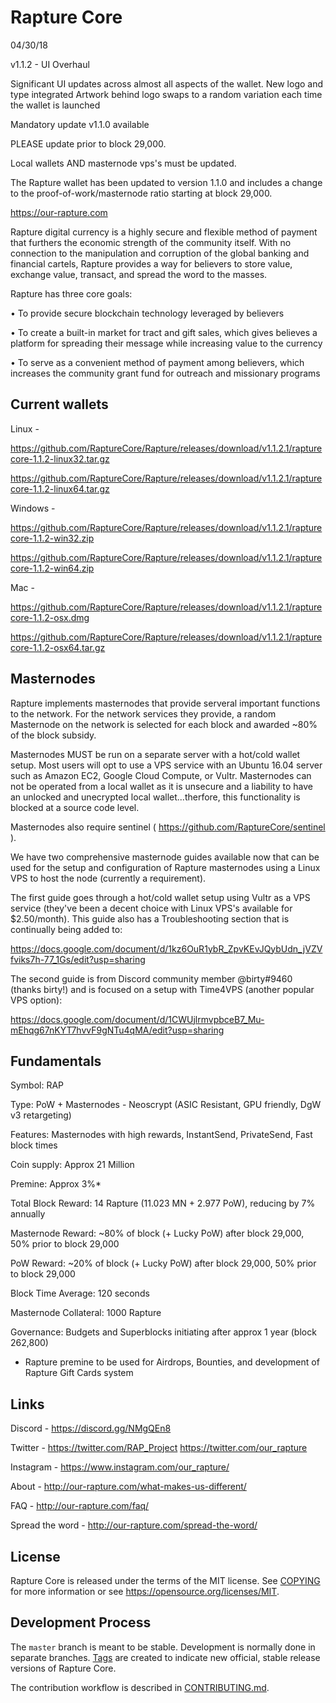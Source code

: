 Rapture Core
=============

04/30/18

v1.1.2 - UI Overhaul

Significant UI updates across almost all aspects of the wallet.
New logo and type integrated
Artwork behind logo swaps to a random variation each time the wallet is launched


Mandatory update v1.1.0 available

PLEASE update prior to block 29,000. 

Local wallets AND masternode vps's must be updated.

The Rapture wallet has been updated to version 1.1.0 and includes a change to the proof-of-work/masternode ratio starting at block 29,000.

https://our-rapture.com

Rapture digital currency is a highly secure and flexible method of payment that furthers the economic strength of the community itself. With no connection to the manipulation and corruption of the global banking and financial cartels, Rapture provides a way for believers to store value, exchange value, transact, and spread the word to the masses. 

Rapture has three core goals:

• To provide secure blockchain technology leveraged by believers

• To create a built-in market for tract and gift sales, which gives believes a platform for spreading their message while increasing value to the currency

• To serve as a convenient method of payment among believers, which increases the community grant fund for outreach and missionary programs


Current wallets
---------------
Linux -

https://github.com/RaptureCore/Rapture/releases/download/v1.1.2.1/rapturecore-1.1.2-linux32.tar.gz

https://github.com/RaptureCore/Rapture/releases/download/v1.1.2.1/rapturecore-1.1.2-linux64.tar.gz

Windows -

https://github.com/RaptureCore/Rapture/releases/download/v1.1.2.1/rapturecore-1.1.2-win32.zip

https://github.com/RaptureCore/Rapture/releases/download/v1.1.2.1/rapturecore-1.1.2-win64.zip

Mac -

https://github.com/RaptureCore/Rapture/releases/download/v1.1.2.1/rapturecore-1.1.2-osx.dmg

https://github.com/RaptureCore/Rapture/releases/download/v1.1.2.1/rapturecore-1.1.2-osx64.tar.gz


Masternodes
-----------
Rapture implements masternodes that provide serveral important functions to the network. For the network services they provide, a random Masternode on the network is selected for each block and awarded ~80% of the block subsidy.

Masternodes MUST be run on a separate server with a hot/cold wallet setup. Most users will opt to use a VPS service with an Ubuntu 16.04 server such as Amazon EC2, Google Cloud Compute, or Vultr. Masternodes can not be operated from a local wallet as it is unsecure and a liability to have an unlocked and unecrypted local wallet...therfore, this functionality is blocked at a source code level.

Masternodes also require sentinel ( https://github.com/RaptureCore/sentinel ).

We have two comprehensive masternode guides available now that can be used for the setup and configuration of Rapture masternodes using a Linux VPS to host the node (currently a requirement).

The first guide goes through a hot/cold wallet setup using Vultr as a VPS service (they've been a decent choice with Linux VPS's available for $2.50/month). This guide also has a Troubleshooting section that is continually being added to:

https://docs.google.com/document/d/1kz6OuR1ybR_ZpvKEvJQybUdn_jVZVfviks7h-77_1Gs/edit?usp=sharing

The second guide is from Discord community member @birty#9460 (thanks birty!) and is focused on a setup with Time4VPS (another popular VPS option):

https://docs.google.com/document/d/1CWUjlrmvpbceB7_Mu-mEhqg67nKYT7hvvF9gNTu4qMA/edit?usp=sharing


Fundamentals
------------

Symbol: RAP

Type: PoW + Masternodes - Neoscrypt (ASIC Resistant, GPU friendly, DgW v3 retargeting)

Features: Masternodes with high rewards, InstantSend, PrivateSend, Fast block times

Coin supply: Approx 21 Million

Premine: Approx 3%*

Total Block Reward: 14 Rapture (11.023 MN + 2.977 PoW),  reducing by 7% annually

Masternode Reward: ~80% of block (+ Lucky PoW) after block 29,000, 50% prior to block 29,000

PoW Reward: ~20% of block (+ Lucky PoW) after block 29,000, 50% prior to block 29,000

Block Time Average: 120 seconds

Masternode Collateral: 1000 Rapture

Governance: Budgets and Superblocks initiating after approx 1 year (block 262,800)

* Rapture premine to be used for Airdrops, Bounties, and development of Rapture Gift Cards system


Links
-------

Discord - https://discord.gg/NMgQEn8

Twitter - https://twitter.com/RAP_Project  https://twitter.com/our_rapture

Instagram - https://www.instagram.com/our_rapture/

About - http://our-rapture.com/what-makes-us-different/

FAQ - http://our-rapture.com/faq/

Spread the word - http://our-rapture.com/spread-the-word/


License
-------

Rapture Core is released under the terms of the MIT license. See [COPYING](COPYING) for more
information or see https://opensource.org/licenses/MIT.


Development Process
-------------------

The `master` branch is meant to be stable. Development is normally done in separate branches.
[Tags](https://github.com/RaptureCore/Rapture/tags) are created to indicate new official,
stable release versions of Rapture Core.

The contribution workflow is described in [CONTRIBUTING.md](CONTRIBUTING.md).
